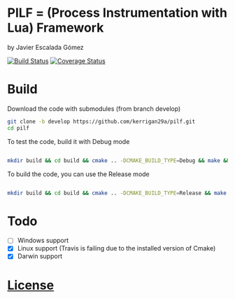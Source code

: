 # PILF = (Process Instrumentation with Lua) Framework
by Javier Escalada Gómez

[![Build Status](https://travis-ci.org/Kerrigan29a/pilf.svg)](https://travis-ci.org/Kerrigan29a/pilf)
[![Coverage Status](https://img.shields.io/coveralls/Kerrigan29a/pilf.svg)](https://coveralls.io/r/Kerrigan29a/pilf)

# Build

Download the code with submodules (from branch develop)

```bash
git clone -b develop https://github.com/kerrigan29a/pilf.git
cd pilf
```

To test the code, build it with Debug mode

```bash

mkdir build && cd build && cmake .. -DCMAKE_BUILD_TYPE=Debug && make && make install && ctest
```

To build the code, you can use the Release mode

```bash

mkdir build && cd build && cmake .. -DCMAKE_BUILD_TYPE=Release && make && make install
```


# Todo
- [ ] Windows support
- [x] Linux support (Travis is failing due to the installed version of Cmake)
- [x] Darwin support

# [License](LICENSE.md)
